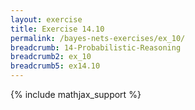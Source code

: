 ```yaml
---
layout: exercise
title: Exercise 14.10
permalink: /bayes-nets-exercises/ex_10/
breadcrumb: 14-Probabilistic-Reasoning
breadcrumb2: ex_10
breadcrumb5: ex14.10
---
```


{% include mathjax_support %}

